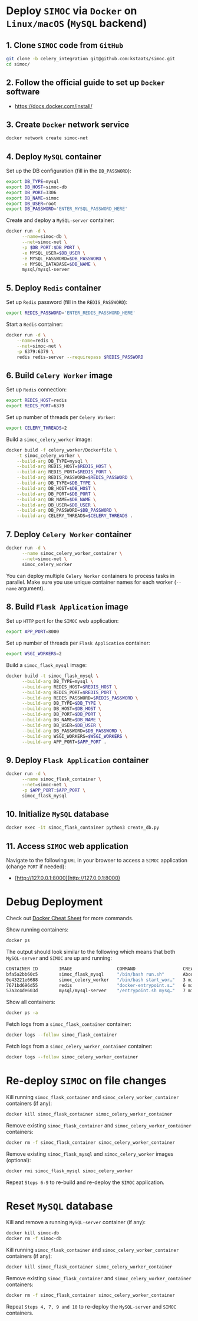 # Deploy `SIMOC` via `Docker` on `Linux/macOS` (`MySQL` backend)

## 1. Clone `SIMOC` code from `GitHub`
```bash
git clone -b celery_integration git@github.com:kstaats/simoc.git
cd simoc/
```

## 2. Follow the official guide to set up `Docker` software

- https://docs.docker.com/install/

## 3. Create `Docker` network service
```bash
docker network create simoc-net
```

## 4. Deploy `MySQL` container

Set up the DB configuration (fill in the `DB_PASSWORD`):
```bash
export DB_TYPE=mysql
export DB_HOST=simoc-db
export DB_PORT=3306
export DB_NAME=simoc
export DB_USER=root
export DB_PASSWORD='ENTER_MYSQL_PASSWORD_HERE'
```

Create and deploy a `MySQL-server` container:
```bash
docker run -d \
      --name=simoc-db \
      --net=simoc-net \
      -p $DB_PORT:$DB_PORT \
      -e MYSQL_USER=$DB_USER \
      -e MYSQL_PASSWORD=$DB_PASSWORD \
      -e MYSQL_DATABASE=$DB_NAME \
      mysql/mysql-server
```

## 5. Deploy `Redis` container 

Set up `Redis` password (fill in the `REDIS_PASSWORD`):
```bash
export REDIS_PASSWORD='ENTER_REDIS_PASSWORD_HERE'
```

Start a `Redis` container:
```bash
docker run -d \
    --name=redis \
    --net=simoc-net \
    -p 6379:6379 \
    redis redis-server --requirepass $REDIS_PASSWORD
```

## 6. Build `Celery Worker` image

Set up `Redis` connection:
```bash
export REDIS_HOST=redis
export REDIS_PORT=6379
```

Set up number of threads per `Celery Worker`:
```bash
export CELERY_THREADS=2
```

Build a `simoc_celery_worker` image:
```bash
docker build -f celery_worker/Dockerfile \
    -t simoc_celery_worker \
    --build-arg DB_TYPE=mysql \
    --build-arg REDIS_HOST=$REDIS_HOST \
    --build-arg REDIS_PORT=$REDIS_PORT \
    --build-arg REDIS_PASSWORD=$REDIS_PASSWORD \
    --build-arg DB_TYPE=$DB_TYPE \
    --build-arg DB_HOST=$DB_HOST \
    --build-arg DB_PORT=$DB_PORT \
    --build-arg DB_NAME=$DB_NAME \
    --build-arg DB_USER=$DB_USER \
    --build-arg DB_PASSWORD=$DB_PASSWORD \
    --build-arg CELERY_THREADS=$CELERY_THREADS .
```

## 7. Deploy `Celery Worker` container
```bash
docker run -d \
      --name simoc_celery_worker_container \
      --net=simoc-net \
      simoc_celery_worker
```

You can deploy multiple `Celery Worker` containers to process tasks in parallel.
Make sure you use unique container names for each worker (`--name` argument).

## 8. Build `Flask Application` image

Set up `HTTP` port for the `SIMOC` web application:
```bash
export APP_PORT=8000
```

Set up number of threads per `Flask Application` container:
```bash
export WSGI_WORKERS=2
```

Build a `simoc_flask_mysql` image:
```bash
docker build -t simoc_flask_mysql \
      --build-arg DB_TYPE=mysql \
      --build-arg REDIS_HOST=$REDIS_HOST \
      --build-arg REDIS_PORT=$REDIS_PORT \
      --build-arg REDIS_PASSWORD=$REDIS_PASSWORD \
      --build-arg DB_TYPE=$DB_TYPE \
      --build-arg DB_HOST=$DB_HOST \
      --build-arg DB_PORT=$DB_PORT \
      --build-arg DB_NAME=$DB_NAME \
      --build-arg DB_USER=$DB_USER \
      --build-arg DB_PASSWORD=$DB_PASSWORD \
      --build-arg WSGI_WORKERS=$WSGI_WORKERS \
      --build-arg APP_PORT=$APP_PORT .
```

## 9. Deploy `Flask Application` container

```bash
docker run -d \
      --name simoc_flask_container \
      --net=simoc-net \
      -p $APP_PORT:$APP_PORT \
      simoc_flask_mysql
```

## 10. Initialize `MySQL` database

```bash
docker exec -it simoc_flask_container python3 create_db.py
```

## 11. Access `SIMOC` web application
Navigate to the following `URL` in your browser to access a `SIMOC` application (change `PORT` if needed):
- [http://127.0.0.1:8000](http://127.0.0.1:8000)

# Debug Deployment
Check out [Docker Cheat Sheet](https://github.com/wsargent/docker-cheat-sheet) for more commands.

Show running containers:

```bash
docker ps
```

The output should look similar to the following which means that both `MySQL-server` and `SIMOC` are up and running:
```bash
CONTAINER ID        IMAGE                 COMMAND                  CREATED              STATUS                   PORTS                               NAMES
bfa5a2bb60c5        simoc_flask_mysql     "/bin/bash run.sh"       About a minute ago   Up About a minute        0.0.0.0:8000->8000/tcp              simoc_flask_container
0e43221e6688        simoc_celery_worker   "/bin/bash start_wor…"   3 minutes ago        Up 3 minutes                                                 simoc_celery_worker_container
7671bd696d55        redis                 "docker-entrypoint.s…"   6 minutes ago        Up 6 minutes             0.0.0.0:6379->6379/tcp              redis
57a3c4de603d        mysql/mysql-server    "/entrypoint.sh mysq…"   7 minutes ago        Up 7 minutes (healthy)   0.0.0.0:3306->3306/tcp, 33060/tcp   simoc-db
```

Show all containers:

```bash
docker ps -a
```

Fetch logs from a `simoc_flask_container` container:

```bash
docker logs --follow simoc_flask_container
```

Fetch logs from a `simoc_celery_worker_container` container:

```bash
docker logs --follow simoc_celery_worker_container
```

# Re-deploy `SIMOC` on file changes

Kill running `simoc_flask_container` and `simoc_celery_worker_container` containers (if any):
```bash
docker kill simoc_flask_container simoc_celery_worker_container
```

Remove existing `simoc_flask_container` and `simoc_celery_worker_container` containers:
```bash
docker rm -f simoc_flask_container simoc_celery_worker_container
```

Remove existing `simoc_flask_mysql` and `simoc_celery_worker` images (optional):
```bash
docker rmi simoc_flask_mysql simoc_celery_worker
```

Repeat `Steps 6-9` to re-build and re-deploy the `SIMOC` application.

# Reset `MySQL` database

Kill and remove a running `MySQL-server` container (if any):
```bash
docker kill simoc-db
docker rm -f simoc-db
```

Kill running `simoc_flask_container` and `simoc_celery_worker_container` containers (if any):
```bash
docker kill simoc_flask_container simoc_celery_worker_container
```

Remove existing `simoc_flask_container` and `simoc_celery_worker_container` containers:
```bash
docker rm -f simoc_flask_container simoc_celery_worker_container
```

Repeat `Steps 4, 7, 9 and 10` to re-deploy the `MySQL-server` and `SIMOC` containers.


